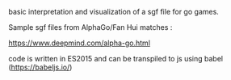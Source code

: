 basic interpretation and visualization of a sgf file for go games.


Sample sgf files from AlphaGo/Fan Hui matches : 

https://www.deepmind.com/alpha-go.html


code is written in ES2015 and can be transpiled to js using babel (https://babeljs.io/)
